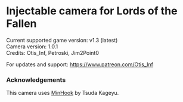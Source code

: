 Injectable camera for Lords of the Fallen
============================

Current supported game version: v1.3 (latest)  
Camera version: 1.0.1  
Credits: Otis_Inf, Petroski, Jim2Point0

For updates and support: https://www.patreon.com/Otis_Inf

### Acknowledgements
This camera uses [MinHook](https://github.com/TsudaKageyu/minhook) by Tsuda Kageyu.
